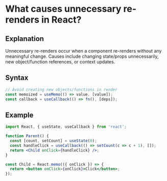 # What causes unnecessary re-renders in React?

## Explanation
Unnecessary re-renders occur when a component re-renders without any meaningful change. Causes include changing state/props unnecessarily, new object/function references, or context updates.

## Syntax
```jsx
// Avoid creating new objects/functions in render
const memoized = useMemo(() => value, [value]);
const callback = useCallback(() => fn(), [deps]);
```

## Example
```jsx
import React, { useState, useCallback } from 'react';

function Parent() {
  const [count, setCount] = useState(0);
  const handleClick = useCallback(() => setCount(c => c + 1), []);
  return <Child onClick={handleClick} />;
}

const Child = React.memo(({ onClick }) => {
  return <button onClick={onClick}>Click</button>;
});
``` 